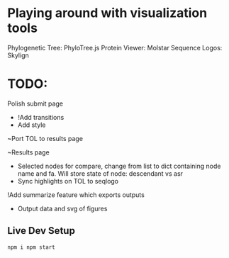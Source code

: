 # Playing around with visualization tools
Phylogenetic Tree: PhyloTree.js
Protein Viewer: Molstar
Sequence Logos: Skylign

# TODO:
Polish submit page
  - !Add transitions
  - Add style

~Port TOL to results page

~Results page
  - Selected nodes for compare, change from list to dict containing node name and fa. Will store state of node: descendant vs asr
  - Sync highlights on TOL to seqlogo

!Add summarize feature which exports outputs
  - Output data and svg of figures

## Live Dev Setup
`
npm i
npm start
`